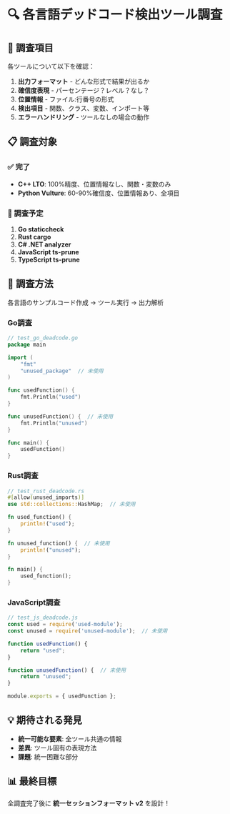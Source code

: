# 🔍 各言語デッドコード検出ツール調査

## 🎯 調査項目

各ツールについて以下を確認：
1. **出力フォーマット** - どんな形式で結果が出るか
2. **確信度表現** - パーセンテージ？レベル？なし？
3. **位置情報** - ファイル:行番号の形式
4. **検出項目** - 関数、クラス、変数、インポート等
5. **エラーハンドリング** - ツールなしの場合の動作

## 📋 調査対象

### ✅ 完了
- **C++ LTO**: 100%精度、位置情報なし、関数・変数のみ
- **Python Vulture**: 60-90%確信度、位置情報あり、全項目

### 🔄 調査予定
1. **Go staticcheck**
2. **Rust cargo** 
3. **C# .NET analyzer**
4. **JavaScript ts-prune**
5. **TypeScript ts-prune**

## 🚀 調査方法

各言語のサンプルコード作成 → ツール実行 → 出力解析

### Go調査
```go
// test_go_deadcode.go
package main

import (
    "fmt"
    "unused_package"  // 未使用
)

func usedFunction() {
    fmt.Println("used")
}

func unusedFunction() {  // 未使用
    fmt.Println("unused")
}

func main() {
    usedFunction()
}
```

### Rust調査
```rust
// test_rust_deadcode.rs
#[allow(unused_imports)]
use std::collections::HashMap;  // 未使用

fn used_function() {
    println!("used");
}

fn unused_function() {  // 未使用
    println!("unused");
}

fn main() {
    used_function();
}
```

### JavaScript調査
```javascript
// test_js_deadcode.js
const used = require('used-module');
const unused = require('unused-module');  // 未使用

function usedFunction() {
    return "used";
}

function unusedFunction() {  // 未使用
    return "unused";
}

module.exports = { usedFunction };
```

## 💡 期待される発見

- **統一可能な要素**: 全ツール共通の情報
- **差異**: ツール固有の表現方法
- **課題**: 統一困難な部分

## 📊 最終目標

全調査完了後に **統一セッションフォーマット v2** を設計！